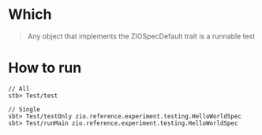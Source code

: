 # Which
> Any object that implements the ZIOSpecDefault trait is a runnable test

# How to run
```
// All
stb> Test/test

// Single
sbt> Test/testOnly zio.reference.experiment.testing.HelloWorldSpec
sbt> Test/runMain zio.reference.experiment.testing.HelloWorldSpec
```